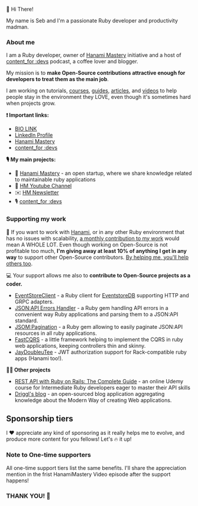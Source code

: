 👋 Hi There!

My name is Seb and I'm a passionate Ruby developer and productivity madman.

### About me

I am a Ruby developer, owner of [Hanami Mastery](https://hanamimastery.com) initiative and a host of [content_for :devs](https://www.contentfor.dev) podcast, a coffee lover and blogger.

My mission is to **make Open-Source contributions attractive enough for developers to treat them as the main job**.

I am working on tutorials, [courses](https://www.udemy.com/user/sebastian-wilgosz/), [guides](https://hanamimastery.com), [articles](https://hanamimastery.com/c/stray), and [videos](https://m.youtube.com/channel/UC4Z5nwSfZrUO4NI_n9SY3uQ) to help people stay in the environment they LOVE, even though it's sometimes hard when projects grow.


**❗ Important links:**
- [BIO LINK](https://bio.link/swilgosz)
- [LinkedIn Profile](https://linkedin.com/in/sebastianwilgosz)
- [Hanami Mastery](https://hanamimastery.com)
- [content_for :devs](https://www.contentfor.dev)

**🎙️ My main projects:**

- 📜 [Hanami Mastery](https://hanamimastery.com) - an open startup, where we share knowledge related to maintainable ruby applications
- 🎥 [HM Youtube Channel](https://m.youtube.com/channel/UC4Z5nwSfZrUO4NI_n9SY3uQ)
- ✉️ [HM Newsletter](https://mailchi.mp/6ac8f64f3c5d/hanami-mastery-newsletter)
- 🎙️ [content_for :devs](https://www.contentfor.dev)

### Supporting my work

🙏 If you want to work with [Hanami](https://hanamirb.org), or in any other Ruby environment that has no issues with scalability, [a monthly contribution to my work](https://github.com/sponsors/swilgosz) would mean A WHOLE LOT. Even though working on Open-Source is not profitable too much, **I'm giving away at least 10% of anything I get in any way** to support other Open-Source contributors. [By helping me, you'll help others too](https://hanamimastery.com/about).

💻 Your support allows me also to **contribute to Open-Source projects as a coder.**

- [EventStoreClient](https://github.com/yousty/event_store_client) - a Ruby client for [EventstoreDB](https://eventstore.org) supporting HTTP and GRPC adapters.
- [JSON:API Errors Handler](https://github.com/driggl/jsonapi_errors_handler) - a Ruby gem handling API errors in a convenient way Ruby applications and parsing them to a JSON:API standard.
- [JSOM:Pagination](https://github.com/useo-pl/jsom-pagination) - a Ruby gem allowing to easily paginate JSON:API resources in all ruby applications.
- [FastCQRS](https://github.com/driggl/fast_cqrs) - a little framework helping to implement the CQRS in ruby web applications, keeping controllers thin and skinny.
- [JayDoubleuTee](https://github.com/hanamimastery/jay_doubleu_tee) - JWT authorization support for Rack-compatible ruby apps (Hanami too!).

**😵‍💫 Other projects**

- [REST API with Ruby on Rails: The Complete Guide](udemy.com/course/ruby-on-rails-api-the-complete-guide) - an online Udemy course for Intermediate Ruby developers eager to master their API skills
- [Driggl's blog](https://driggl.com/blog) - an open-sourced blog application aggregating knowledge about the Modern Way of creating Web applications.

## Sponsorship tiers

I ❤️ appreciate any kind of sponsoring as it really helps me to evolve, and produce more content for you fellows! Let's 🔥 it up!

### Note to One-time supporters

All one-time support tiers list the same benefits. I'll share the appreciation mention in the frist HanamiMastery Video episode after the support happens!

### THANK YOU! 💝
